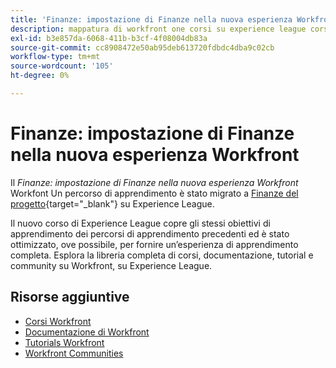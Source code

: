 ```yaml
---
title: 'Finanze: impostazione di Finanze nella nuova esperienza Workfront'
description: mappatura di workfront one corsi su experience league corsi
exl-id: b3e857da-6068-411b-b3cf-4f08004db83a
source-git-commit: cc8908472e50ab95deb613720fdbdc4dba9c02cb
workflow-type: tm+mt
source-wordcount: '105'
ht-degree: 0%

---
```


# Finanze: impostazione di Finanze nella nuova esperienza Workfront

Il *Finanze: impostazione di Finanze nella nuova esperienza Workfront* Workfont Un percorso di apprendimento è stato migrato a [Finanze del progetto](https://experienceleague.adobe.com/?recommended=Workfront-U-1-2022.1.finances){target="_blank"} su Experience League.

Il nuovo corso di Experience League copre gli stessi obiettivi di apprendimento dei percorsi di apprendimento precedenti ed è stato ottimizzato, ove possibile, per fornire un’esperienza di apprendimento completa.  Esplora la libreria completa di corsi, documentazione, tutorial e community su Workfront, su Experience League.

## Risorse aggiuntive

* [Corsi Workfront](https://experienceleague.adobe.com/?lang=en&amp;Solution=Workfront#courses)
* [Documentazione di Workfront](https://experienceleague.adobe.com/docs/workfront.html)
* [Tutorials Workfront](https://experienceleague.adobe.com/docs/workfront-learn/tutorials-workfront/home.html)
* [Workfront Communities](https://experienceleaguecommunities.adobe.com/t5/workfront/ct-p/workfront)
